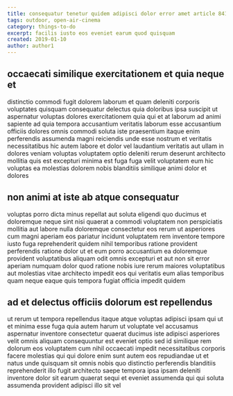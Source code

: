 ```yaml
---
title: consequatur tenetur quidem adipisci dolor error amet article 841
tags: outdoor, open-air-cinema
category: things-to-do
excerpt: facilis iusto eos eveniet earum quod quisquam
created: 2019-01-10
author: author1
---
```


## occaecati similique exercitationem et quia neque et

distinctio commodi fugit dolorem laborum et quam deleniti corporis voluptates quisquam consequatur delectus quia doloribus ipsa suscipit ut aspernatur voluptas dolores exercitationem quia qui et at laborum ad animi sapiente ad quia tempora accusantium veritatis laborum esse accusantium officiis dolores omnis commodi soluta iste praesentium itaque enim perferendis assumenda magni reiciendis unde esse nostrum et veritatis necessitatibus hic autem labore et dolor vel laudantium veritatis aut ullam in dolores veniam voluptas voluptatem optio deleniti rerum deserunt architecto mollitia quis est excepturi minima est fuga fuga velit voluptatem eum hic voluptas ea molestias dolorem nobis blanditiis similique animi dolor et dolores

## non animi at iste ab atque consequatur

voluptas porro dicta minus repellat aut soluta eligendi quo ducimus et doloremque neque sint nisi quaerat a commodi voluptatem non perspiciatis mollitia aut labore nulla doloremque consectetur eos rerum ut asperiores cum magni aperiam eos pariatur incidunt voluptatem rem inventore tempore iusto fuga reprehenderit quidem nihil temporibus ratione provident perferendis ratione dolor ut et eum porro accusantium ea doloremque provident voluptatibus aliquam odit omnis excepturi et aut non sit error aperiam numquam dolor quod ratione nobis iure rerum maiores voluptatibus aut molestias vitae architecto impedit eos qui veritatis eum alias temporibus quam neque eaque quis tempora fugiat officia impedit quidem

## ad et delectus officiis dolorum est repellendus

ut rerum ut tempora repellendus itaque atque voluptas adipisci ipsam qui ut et minima esse fuga quia autem harum ut voluptate vel accusamus aspernatur inventore consectetur quaerat ducimus iste adipisci asperiores velit omnis aliquam consequuntur est eveniet optio sed id similique rem dolorum eos voluptatem cum nihil occaecati impedit necessitatibus corporis facere molestias qui qui dolore enim sunt autem eos repudiandae ut et natus unde quisquam sit omnis nobis quo distinctio perferendis blanditiis reprehenderit illo fugit architecto saepe tempora ipsa ipsam deleniti inventore dolor sit earum quaerat sequi et eveniet assumenda qui qui soluta assumenda provident adipisci illo sit vel
